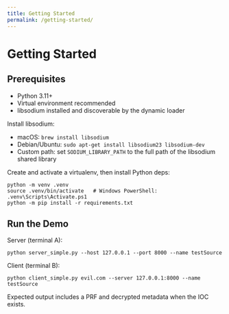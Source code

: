 ```yaml
---
title: Getting Started
permalink: /getting-started/
---
```


# Getting Started

## Prerequisites

- Python 3.11+
- Virtual environment recommended
- libsodium installed and discoverable by the dynamic loader

Install libsodium:

- macOS: `brew install libsodium`
- Debian/Ubuntu: `sudo apt-get install libsodium23 libsodium-dev`
- Custom path: set `SODIUM_LIBRARY_PATH` to the full path of the libsodium shared library

Create and activate a virtualenv, then install Python deps:

```
python -m venv .venv
source .venv/bin/activate   # Windows PowerShell: .venv\Scripts\Activate.ps1
python -m pip install -r requirements.txt
```

## Run the Demo

Server (terminal A):

```
python server_simple.py --host 127.0.0.1 --port 8000 --name testSource
```

Client (terminal B):

```
python client_simple.py evil.com --server 127.0.0.1:8000 --name testSource
```

Expected output includes a PRF and decrypted metadata when the IOC exists.
